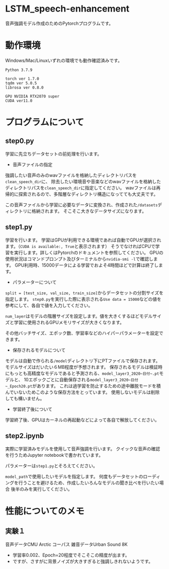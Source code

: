# LSTM_speech-enhancement

音声強調モデル作成のためのPytorchプログラムです。

# 動作環境
Windows/Mac/Linuxいずれの環境でも動作確認済みです。

```
Python 3.7.9

torch ver 1.7.0
tqdm ver 5.0.5
librosa ver 0.8.0

GPU NVIDIA RTX2070 super
CUDA ver11.0
```
# プログラムについて

## step0.py
学習に先立ちデータセットの前処理を行います。

- 音声ファイルの指定

強調したい音声のみのwavファイルを格納したディレクトリパスを`clean_speech_dir`に、
除去したい環境音や音楽などのwavファイルを格納したディレクトリパスを`clean_speech_dir`に指定してください。
wavファイルは再帰的に探索されるので、多階層なディレクトリ構造になってても大丈夫です。

この音声ファイルから学習に必要なデータに変換され、作成された`/datasets`ディレクトリに格納されます。
そこそこ大きなデータサイズになります。

## step1.py
学習を行います。
学習はGPUが利用できる環境であれば自動でGPUが選択されます。（`CUDA is available:, True`と表示されます）
そうでなければCPUで学習を実行します。詳しくはPytorchのドキュメントを参照してください。
GPUの使用状況はコマンドプロンプト及びターミナルから`nvidia-smi -l`で確認します。
GPU利用時、15000データによる学習でおよそ4時間ほどで計算は終了します。

- パラメーターについて

`split = [test_size, val_size, train_size]`からデータセットの分割サイズを指定します。
`step0.py`を実行した際に表示される`Use data = 15000`などの値を参考にして、各自で値を入力してください。

`num_layer`はモデルの階層サイズを設定します。値を大きくするほどモデルサイズと学習に使用されるGPUメモリサイズが大きくなります。

その他バッチサイズ、エポック数、学習率などのハイパーパラメーターを設定できます。

- 保存されるモデルについて

モデルは自動で作られる`/model`ディレクトリ下にPTファイルで保存されます。モデルサイズはだいたい６MB程度が予想されます。
保存されるモデルは検証時にもっとも高精度なモデルであると予測される、`model_layer3_2020~日付~.pt`モデルと、
10エポックごとに自動保存される`model_layer3_2020~日付~_Epoch20.pt`があります。
これは過学習を防止するための途中離脱モードを積んでいないためこのような保存方法をとっています。
使用しないモデルは削除しても構いません。

- 学習終了後について

学習終了後、GPUはカーネルの再起動などによって各自で解放してください。

## step2.ipynb
実際に学習済みモデルを使用して音声強調を行います。
クイックな音声の確認を行うためJupyter notebookで書かれています。

パラメーターは`step1.py`とそろえてください。

`model_path`で使用したいモデルを指定します。
何度もデータセットのローディングを行うことを避けるため、作成したいろんなモデルの聞き比べを行いたい場合
後半のみを実行してください。


# 性能についてのメモ
## 実験１
音声データCMU Arctic コーパス
雑音データUrban Sound 8K

- 学習率0.002、Epoch=20程度でそこそこの精度が出ます。
- ですが、さすがに背景ノイズが大きすぎると強調しきれないようです。
